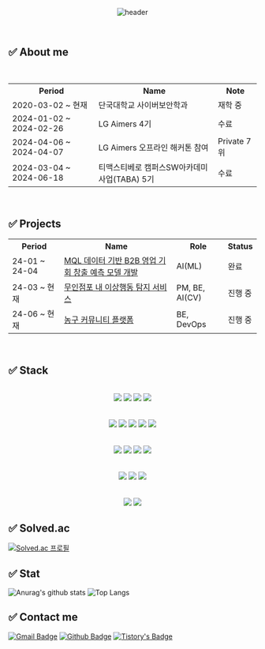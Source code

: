 <div align="center">
  
![header](https://capsule-render.vercel.app/api?type=waving&color=0:A3DCBE,100:6FC7E1&height=200&section=footer&text=Jhzlo_github!🐯🦁&fontSize=60&fontAlignY=50&textBg=false&fontColor=FBEFEF&animation=scaleIn
)

  <br>

</div>
  
<!--
**JHZLO/JHZLO** is a ✨ _special_ ✨ repository because its `README.md` (this file) appears on your GitHub profile.

Here are some ideas to get you started:

- 🔭 I’m currently working on ...
- 🌱 I’m currently learning ...
- 👯 I’m looking to collaborate on ...
- 🤔 I’m looking for help with ...
- 💬 Ask me about ...
- 📫 How to reach me: ...
- 😄 Pronouns: ...
- ⚡ Fun fact: ...
-->
## :white_check_mark: About me
<div align="center"><br>
<table>
  <tr>
    <th>Period</th>
    <th>Name</th>
    <th>Note</th>
  </tr>
  <tr>
    <td>2020-03-02 ~ 현재</td>
    <td>단국대학교 사이버보안학과</td>
    <td>재학 중</td>
  </tr>
  <tr>
    <td>2024-01-02 ~ 2024-02-26</td>
    <td>LG Aimers 4기</td>
    <td>수료</td>
  </tr>
  <tr>
    <td>2024-04-06 ~ 2024-04-07</td>
    <td>LG Aimers 오프라인 해커톤 참여</td>
    <td>Private 7위</td>
  </tr>
  <tr>
    <td>2024-03-04 ~ 2024-06-18</td>
    <td>티맥스티베로 캠퍼스SW아카데미사업(TABA) 5기</td>
    <td>수료</td>
  </tr>
</table>
</div>
<br>

## :white_check_mark: Projects
<div align="center">
<table>
  <tr>
    <th>Period</th>
    <th>Name</th>
    <th>Role</th>
    <th>Status</th>
  </tr>
  <tr>
    <td>24-01 ~ 24-04</td>
    <td><a href="https://github.com/JHZLO/lgAimers">MQL 데이터 기반 B2B 영업 기회 창출 예측 모델 개발</a></td>
    <td>AI(ML)</td>
    <td>완료</td>
  </tr>
  <tr>
    <td>24-03 ~ 현재</td>
    <td><a href="https://github.com/TABA-4-Roses-1-Thorn">무인점포 내 이상행동 탐지 서비스</a></td>
    <td>PM, BE, AI(CV)</td>
    <td>진행 중</td>
  </tr>
  <tr>
    <td>24-06 ~ 현재</td>
    <td><a href="https://github.com/Alley-Oops-App">농구 커뮤니티 플랫폼</a></td>
    <td>BE, DevOps</td>
    <td>진행 중</td>
  </tr>
</table>
</div>
<br>


## :white_check_mark: Stack
<div align="center">
  <br>
  <img src="https://img.shields.io/badge/html5-E34F26?style=for-the-badge&logo=html5&logoColor=white">
  <img src="https://img.shields.io/badge/css-1572B6?style=for-the-badge&logo=css3&logoColor=white">
  <img src="https://img.shields.io/badge/javascript-F7DF1E?style=for-the-badge&logo=javascript&logoColor=black">
  <img src="https://img.shields.io/badge/react-61DAFB?style=for-the-badge&logo=react&logoColor=black">
  <br><br><br>

  <img src="https://img.shields.io/badge/fastapi-009688?style=for-the-badge&logo=fastAPI&logoColor=white">
  <img src="https://img.shields.io/badge/Flask-000000?style=for-the-badge&logo=Flask&logoColor=white">
  <img src="https://img.shields.io/badge/springboot-6DB33F?style=for-the-badge&logo=springboot&logoColor=white"/>
  <img src="https://img.shields.io/badge/node.js-339933?style=for-the-badge&logo=Node.js&logoColor=white"/>
  <img src="https://img.shields.io/badge/express.js-000000?style=for-the-badge&logo=express&logoColor=white"/>
  <br><br><br>

  <img src="https://img.shields.io/badge/mariadb-003545?style=for-the-badge&logo=mariadb&logoColor=white">
  <img src="https://img.shields.io/badge/mysql-4479A1?style=for-the-badge&logo=mysql&logoColor=white">
  <img src="https://img.shields.io/badge/mongodb-47A248?style=for-the-badge&logo=mongodb&logoColor=white">
  <img src="https://img.shields.io/badge/Redis-DC382D?style=for-the-badge&logo=Redis&logoColor=white">
  <br><br><br>

  <img src="https://img.shields.io/badge/Amazon%20EC2-FF9900?style=for-the-badge&logo=Amazon%20EC2&logoColor=white">
  <img src="https://img.shields.io/badge/Amazon%20S3-569A31?style=for-the-badge&logo=Amazon%20S3&logoColor=white">
  <img src="https://img.shields.io/badge/Amazon%20rds-527FFF?style=for-the-badge&logo=Amazon%20rds&logoColor=white">
  <br><br><br>
  
  <img src="https://img.shields.io/badge/slack-4A154B?style=for-the-badge&logo=slack&logoColor=white">
  <img src="https://img.shields.io/badge/notion-000000?style=for-the-badge&logo=notion&logoColor=white">
  
  
</div>

## :white_check_mark: Solved.ac
[![Solved.ac
프로필](http://mazassumnida.wtf/api/v2/generate_badge?boj=kjh010703)](https://solved.ac/kjh010703)
<br>


## :white_check_mark: Stat
![Anurag's github stats](https://github-readme-stats.vercel.app/api?username=JHZLO&show_icons=true&theme=tokyonight)
![Top Langs](https://github-readme-stats.vercel.app/api/top-langs/?username=JHZLO&layout=compact&theme=tokyonight)
<br>

## :white_check_mark: Contact me
[![Gmail Badge](https://img.shields.io/badge/-010703kjh@gmail.com-c14438?style=flat&logo=Gmail&logoColor=white&link=mailto:010703kjh@gmail.com)](mailto:010703kjh@gmail.com) 
[![Github Badge](https://img.shields.io/badge/-JHZLO-grey?style=flat&logo=github&logoColor=white&link=https://github.com/JHZLO/)](https://www.github.com/JHZLO/)
[![Tistory's Badge](https://github-readme-tistory-card.vercel.app/api/badge?name=Tistory)](https://jhzlo.tistory.com/)



